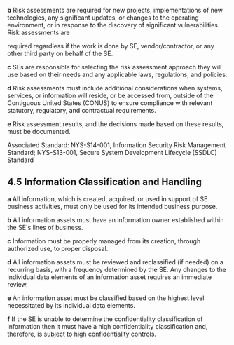 **b** Risk assessments are required for new projects, implementations of new technologies, any significant updates, or changes to the operating environment, or in response to the discovery of significant vulnerabilities. Risk assessments are

required regardless if the work is done by SE, vendor/contractor, or any other third party on behalf of the SE.

**c** SEs are responsible for selecting the risk assessment approach they will use based on their needs and any applicable laws, regulations, and policies.

**d** Risk assessments must include additional considerations when systems, services, or information will reside, or be accessed from, outside of the Contiguous United States (CONUS) to ensure compliance with relevant statutory, regulatory, and contractual requirements.

**e** Risk assessment results, and the decisions made based on these results, must be documented.

Associated Standard: NYS-S14-001, Information Security Risk Management Standard; NYS-S13-001, Secure System Development Lifecycle (SSDLC) Standard

## **4.5 Information Classification and Handling**

**a** All information, which is created, acquired, or used in support of SE business activities, must only be used for its intended business purpose.

**b** All information assets must have an information owner established within the SE's lines of business.

**c** Information must be properly managed from its creation, through authorized use, to proper disposal.

**d** All information assets must be reviewed and reclassified (if needed) on a recurring basis, with a frequency determined by the SE. Any changes to the individual data elements of an information asset requires an immediate review.

**e** An information asset must be classified based on the highest level necessitated by its individual data elements.

**f** If the SE is unable to determine the confidentiality classification of information then it must have a high confidentiality classification and, therefore, is subject to high confidentiality controls.